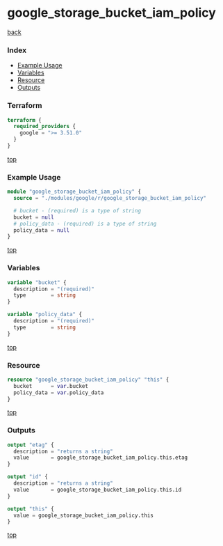 # google_storage_bucket_iam_policy

[back](../google.md)

### Index

- [Example Usage](#example-usage)
- [Variables](#variables)
- [Resource](#resource)
- [Outputs](#outputs)

### Terraform

```terraform
terraform {
  required_providers {
    google = ">= 3.51.0"
  }
}
```

[top](#index)

### Example Usage

```terraform
module "google_storage_bucket_iam_policy" {
  source = "./modules/google/r/google_storage_bucket_iam_policy"

  # bucket - (required) is a type of string
  bucket = null
  # policy_data - (required) is a type of string
  policy_data = null
}
```

[top](#index)

### Variables

```terraform
variable "bucket" {
  description = "(required)"
  type        = string
}

variable "policy_data" {
  description = "(required)"
  type        = string
}
```

[top](#index)

### Resource

```terraform
resource "google_storage_bucket_iam_policy" "this" {
  bucket      = var.bucket
  policy_data = var.policy_data
}
```

[top](#index)

### Outputs

```terraform
output "etag" {
  description = "returns a string"
  value       = google_storage_bucket_iam_policy.this.etag
}

output "id" {
  description = "returns a string"
  value       = google_storage_bucket_iam_policy.this.id
}

output "this" {
  value = google_storage_bucket_iam_policy.this
}
```

[top](#index)
